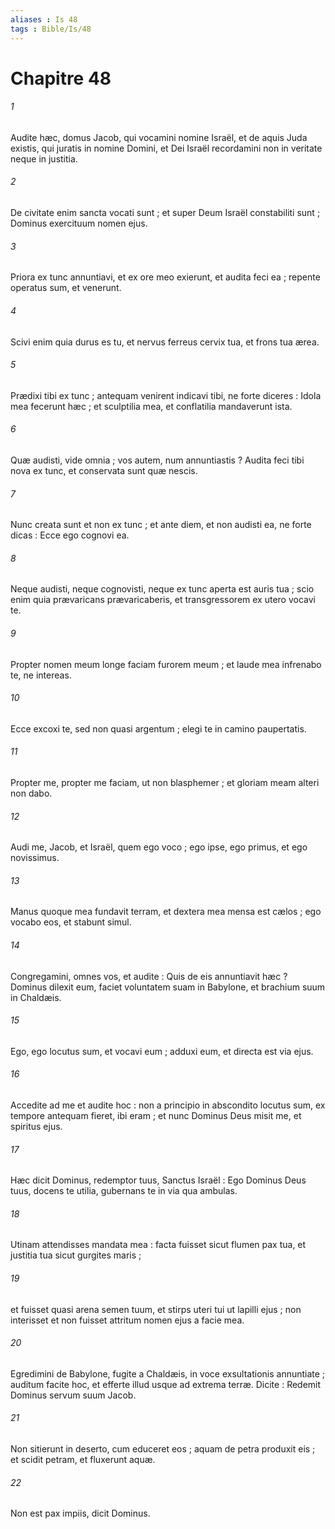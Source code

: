 ```yaml
---
aliases : Is 48
tags : Bible/Is/48
---
```


# Chapitre 48

###### 1
Audite hæc, domus Jacob, qui vocamini nomine Israël, et de aquis Juda existis, qui juratis in nomine Domini, et Dei Israël recordamini non in veritate neque in justitia.
###### 2
De civitate enim sancta vocati sunt ; et super Deum Israël constabiliti sunt ; Dominus exercituum nomen ejus.
###### 3
Priora ex tunc annuntiavi, et ex ore meo exierunt, et audita feci ea ; repente operatus sum, et venerunt.
###### 4
Scivi enim quia durus es tu, et nervus ferreus cervix tua, et frons tua ærea.
###### 5
Prædixi tibi ex tunc ; antequam venirent indicavi tibi, ne forte diceres : Idola mea fecerunt hæc ; et sculptilia mea, et conflatilia mandaverunt ista.
###### 6
Quæ audisti, vide omnia ; vos autem, num annuntiastis ? Audita feci tibi nova ex tunc, et conservata sunt quæ nescis.
###### 7
Nunc creata sunt et non ex tunc ; et ante diem, et non audisti ea, ne forte dicas : Ecce ego cognovi ea.
###### 8
Neque audisti, neque cognovisti, neque ex tunc aperta est auris tua ; scio enim quia prævaricans prævaricaberis, et transgressorem ex utero vocavi te.
###### 9
Propter nomen meum longe faciam furorem meum ; et laude mea infrenabo te, ne intereas.
###### 10
Ecce excoxi te, sed non quasi argentum ; elegi te in camino paupertatis.
###### 11
Propter me, propter me faciam, ut non blasphemer ; et gloriam meam alteri non dabo.
###### 12
Audi me, Jacob, et Israël, quem ego voco ; ego ipse, ego primus, et ego novissimus.
###### 13
Manus quoque mea fundavit terram, et dextera mea mensa est cælos ; ego vocabo eos, et stabunt simul.
###### 14
Congregamini, omnes vos, et audite : Quis de eis annuntiavit hæc ? Dominus dilexit eum, faciet voluntatem suam in Babylone, et brachium suum in Chaldæis.
###### 15
Ego, ego locutus sum, et vocavi eum ; adduxi eum, et directa est via ejus.
###### 16
Accedite ad me et audite hoc : non a principio in abscondito locutus sum, ex tempore antequam fieret, ibi eram ; et nunc Dominus Deus misit me, et spiritus ejus.
###### 17
Hæc dicit Dominus, redemptor tuus, Sanctus Israël : Ego Dominus Deus tuus, docens te utilia, gubernans te in via qua ambulas.
###### 18
Utinam attendisses mandata mea : facta fuisset sicut flumen pax tua, et justitia tua sicut gurgites maris ;
###### 19
et fuisset quasi arena semen tuum, et stirps uteri tui ut lapilli ejus ; non interisset et non fuisset attritum nomen ejus a facie mea.
###### 20
Egredimini de Babylone, fugite a Chaldæis, in voce exsultationis annuntiate ; auditum facite hoc, et efferte illud usque ad extrema terræ. Dicite : Redemit Dominus servum suum Jacob.
###### 21
Non sitierunt in deserto, cum educeret eos ; aquam de petra produxit eis ; et scidit petram, et fluxerunt aquæ.
###### 22
Non est pax impiis, dicit Dominus.
